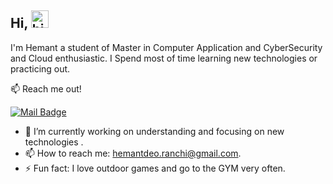 ## Hi, <img src="https://user-images.githubusercontent.com/1303154/88677602-1635ba80-d120-11ea-84d8-d263ba5fc3c0.gif" width="28px" alt="hi">

I'm Hemant a student of Master in Computer Application and CyberSecurity and Cloud enthusiastic. I Spend most of time learning new technologies or practicing out.

:mailbox: Reach me out!

 [![Mail Badge](https://img.shields.io/badge/-hemantdeo.ranchi@gmail.com-c0392b?style=flat&labelColor=c0392b&logo=gmail&logoColor=white)](mailto:hemantdeo.ranchi@gmail.com)

<!-- TODO: Add last video link -->

- 🔭 I’m currently working on understanding and focusing on new technologies .
- 📫 How to reach me: hemantdeo.ranchi@gmail.com.
- ⚡ Fun fact: I love outdoor games and go to the GYM very often.


<!-- TODO: Make technologies links takes you to repositories -->

